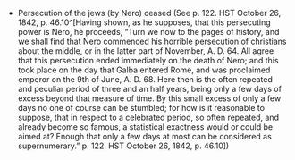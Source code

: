 - Persecution of the jews (by Nero) ceased (See p. 122. HST October 26, 1842, p. 46.10^[Having shown, as he supposes, that this persecuting power is Nero, he proceeds, “Turn we now to the pages of history, and we shall find that Nero commenced his horrible persecution of christians about the middle, or in the latter part of November, A. D. 64. All agree that this persecution ended immediately on the death of Nero; and this took place on the day that Galba entered Rome, and was proclaimed emperor on the 9th of June, A. D. 68. Here then is the often repeated and peculiar period of three and an half years, being only a few days of excess beyond that measure of time. By this small excess of only a few days no one of course can be stumbled; for how is it reasonable to suppose, that in respect to a celebrated period, so often repeated, and already become so famous, a statistical exactness would or could be aimed at? Enough that only a few days at most can be considered as supernumerary.” p. 122. HST October 26, 1842, p. 46.10])